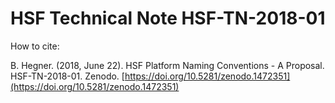 # HSF Technical Note HSF-TN-2018-01

How to cite:

B. Hegner. (2018, June 22). HSF Platform Naming Conventions - A Proposal. HSF-TN-2018-01.
Zenodo. [https://doi.org/10.5281/zenodo.1472351](https://doi.org/10.5281/zenodo.1472351)
